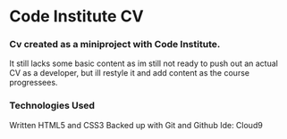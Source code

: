 # Code Institute CV

### Cv created as a miniproject with Code Institute.
It still lacks some basic content as im still not ready to push out an actual CV as a developer, but ill restyle it and add content as the course progressees.

### Technologies Used
Written HTML5 and CSS3 
Backed up with Git and Github 
Ide: Cloud9